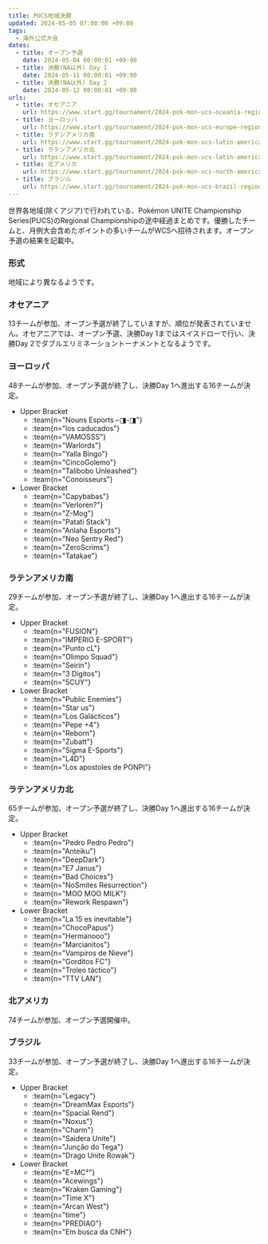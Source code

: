 ```yaml
---
title: PUCS地域決勝
updated: 2024-05-05 07:00:00 +09:00
tags:
  - 海外公式大会
dates:
  - title: オープン予選
    date: 2024-05-04 00:00:01 +09:00
  - title: 決勝(NA以外) Day 1
    date: 2024-05-11 00:00:01 +09:00
  - title: 決勝(NA以外) Day 2
    date: 2024-05-12 00:00:01 +09:00
urls:
  - title: オセアニア
    url: https://www.start.gg/tournament/2024-pok-mon-ucs-oceania-regional-championship/details
  - title: ヨーロッパ
    url: https://www.start.gg/tournament/2024-pok-mon-ucs-europe-regional-championship/details
  - title: ラテンアメリカ南
    url: https://www.start.gg/tournament/2024-pok-mon-ucs-latin-america-south-regional-championship/details
  - title: ラテンアメリカ北
    url: https://www.start.gg/tournament/2024-pok-mon-ucs-latin-america-north-regional-championship/details
  - title: 北アメリカ
    url: https://www.start.gg/tournament/2024-pok-mon-ucs-north-america-regional-championship/details
  - title: ブラジル
    url: https://www.start.gg/tournament/2024-pok-mon-ucs-brazil-regional-championship/details
---
```


世界各地域(除くアジア)で行われている、Pokémon UNITE Championship Series(PUCS)のRegional Championshipの途中経過まとめです。優勝したチームと、月例大会含めたポイントの多いチームがWCSへ招待されます。オープン予選の結果を記載中。

<!-- more -->

### 形式
地域により異なるようです。

### オセアニア
13チームが参加、オープン予選が終了していますが、順位が発表されていません。オセアニアでは、オープン予選、決勝Day 1まではスイスドローで行い、決勝Day 2でダブルエリミネーショントーナメントとなるようです。

### ヨーロッパ
48チームが参加、オープン予選が終了し、決勝Day 1へ進出する16チームが決定。

- Upper Bracket
  - :team{n="Nouns Esports ⌐◨-◨"}
  - :team{n="los caducados"}
  - :team{n="VAMOSSS"}
  - :team{n="Warlords"}
  - :team{n="Yalla Bingo"}
  - :team{n="CincoGolemo"}
  - :team{n="Talibobo Unleashed"}
  - :team{n="Conoisseurs"}
- Lower Bracket
  - :team{n="Capybabas"}
  - :team{n="Verloren?"}
  - :team{n="Z-Mog"}
  - :team{n="Patati Stack"}
  - :team{n="Anlaha Esports"}
  - :team{n="Neo Sentry Red"}
  - :team{n="ZeroScrims"}
  - :team{n="Tatakae"}

### ラテンアメリカ南
29チームが参加、オープン予選が終了し、決勝Day 1へ進出する16チームが決定。

- Upper Bracket
  - :team{n="FUSION"}
  - :team{n="IMPERIO E-SPORT"}
  - :team{n="Punto cL"}
  - :team{n="Olimpo Squad"}
  - :team{n="Seirin"}
  - :team{n="3 Dígitos"}
  - :team{n="5CUY"}
- Lower Bracket
  - :team{n="Public Enemies"}
  - :team{n="Star us"}
  - :team{n="Los Galácticos"}
  - :team{n="Pepe +4"}
  - :team{n="Reborn"}
  - :team{n="Zubatt"}
  - :team{n="Sigma E-Sports"}
  - :team{n="L4D"}
  - :team{n="Los apostoles de PONPI"}

### ラテンアメリカ北
65チームが参加、オープン予選が終了し、決勝Day 1へ進出する16チームが決定。

- Upper Bracket
  - :team{n="Pedro Pedro Pedro"}
  - :team{n="Anteiku"}
  - :team{n="DeepDark"}
  - :team{n="E7 Janus"}
  - :team{n="Bad Choices"}
  - :team{n="NoSmites Resurrection"}
  - :team{n="MOO MOO MILK"}
  - :team{n="Rework Respawn"}
- Lower Bracket
  - :team{n="La 15 es inevitable"}
  - :team{n="ChocoPapus"}
  - :team{n="Hermanooo"}
  - :team{n="Marcianitos"}
  - :team{n="Vampiros de Nieve"}
  - :team{n="Gorditos FC"}
  - :team{n="Troleo táctico"}
  - :team{n="TTV LAN"}

### 北アメリカ
74チームが参加、オープン予選開催中。

### ブラジル
33チームが参加、オープン予選が終了し、決勝Day 1へ進出する16チームが決定。

- Upper Bracket
  - :team{n="Legacy"}
  - :team{n="DreamMax Esports"}
  - :team{n="Spacial Rend"}
  - :team{n="Noxus"}
  - :team{n="Charm"}
  - :team{n="Saidera Unite"}
  - :team{n="Junção do Tega"}
  - :team{n="Drago Unite Rowak"}
- Lower Bracket
  - :team{n="E=MC²"}
  - :team{n="Acewings"}
  - :team{n="Kraken Gaming"}
  - :team{n="Time X"}
  - :team{n="Arcan West"}
  - :team{n="time"}
  - :team{n="PREDIAO"}
  - :team{n="Em busca da CNH"}